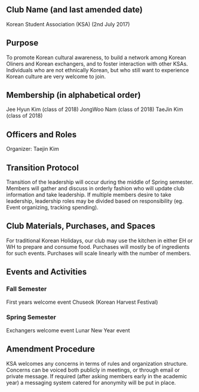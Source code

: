 
## Club Name (and last amended date)
Korean Student Association (KSA) (2nd July 2017) 

## Purpose
To promote Korean cultural awareness, to build a network among Korean Oliners and Korean exchangers, and to foster interaction with other KSAs. Individuals who are not ethnically Korean, but who still want to experience Korean culture are very welcome to join.

## Membership (in alphabetical order)
Jee Hyun Kim (class of 2018)
JongWoo Nam (class of 2018)
TaeJin Kim (class of 2018)

## Officers and Roles
Organizer: Taejin Kim

## Transition Protocol
Transition of the leadership will occur during the middle of Spring semester. Members will gather and discuss in orderly fashion who will update club information and take leadership. If multiple members desire to take leadership, leadership roles may be divided based on responsibility (eg. Event organizing, tracking spending).

## Club Materials, Purchases, and Spaces
For traditional Korean Holidays, our club may use the kitchen in either EH or WH to prepare and consume food. Purchases will mostly be of ingredients for such events. Purchases will scale linearly with the number of members.

## Events and Activities
### Fall Semester
First years welcome event
Chuseok (Korean Harvest Festival)
### Spring Semester
Exchangers welcome event
Lunar New Year event

## Amendment Procedure
KSA welcomes any concerns in terms of rules and organization structure. Concerns can be voiced both publicly in meetings, or through email or private message. If required (after asking members early in the academic year) a messaging system catered for anonymity will be put in place. 
